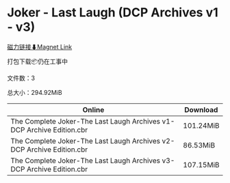 # Joker - Last Laugh (DCP Archives v1 - v3)

[磁力链接⬇Magnet Link](magnet:?xt=urn:btih:0e9fd0badad62ae0f7dd818767fd2c3c8ea9a355&dn=Joker%20-%20Last%20Laugh%20%28DCP%20Archives%20v1%20-%20v3%29)

打包下载📦仍在工事中

文件数：3

总大小：294.92MiB

Online | Download
--- | ---
The Complete Joker-The Last Laugh Archives v1-DCP Archive Edition.cbr | 101.24MiB
The Complete Joker-The Last Laugh Archives v2-DCP Archive Edition.cbr | 86.53MiB
The Complete Joker-The Last Laugh Archives v3-DCP Archive Edition.cbr | 107.15MiB